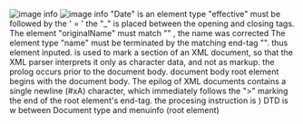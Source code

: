 ![image info](../assets/2.assxml)
![image info](../assets/2.assxml2)
"Date" is an element type "effective" must be followed by the ' = ' the "_" is placed between the opening and closing tags.
The element "originalName" must match "</originalName>" </originalName>, the  name was corrected
The element type "name" must be terminated by the matching end-tag "</name>". thus </name > element inputed.
is used to mark a section of an XML document, so that the XML parser interprets it only as character data, and not as markup.
the prolog occurs prior to  the document body.
document body root element begins with the document body.
The epilog of XML documents contains a single newline (#xA) character, which immediately follows the ">" marking the end of the root element's end-tag.
the procesing instruction is <?xml-stylesheet type="text/css" href="style.css"?>)
DTD is w between Document type and menuinfo (root element)
